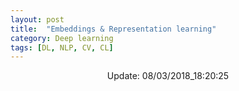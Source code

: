```yaml
---
layout: post
title:  "Embeddings & Representation learning"
category: Deep learning
tags: [DL, NLP, CV, CL]
---
```






<center> Update: 08/03/2018_18:20:25</center>

  	

